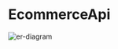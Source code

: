 # EcommerceApi
![er-diagram](https://user-images.githubusercontent.com/43001208/126604658-1eb5c60d-205c-4d8d-ad1e-c72f52cc6044.png)
